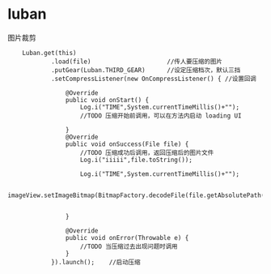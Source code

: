 # luban
图片裁剪

        Luban.get(this)
                .load(file)                     //传人要压缩的图片
                .putGear(Luban.THIRD_GEAR)      //设定压缩档次，默认三挡
                .setCompressListener(new OnCompressListener() { //设置回调

                    @Override
                    public void onStart() {
                        Log.i("TIME",System.currentTimeMillis()+"");
                        //TODO 压缩开始前调用，可以在方法内启动 loading UI

                    }
                    @Override
                    public void onSuccess(File file) {
                        //TODO 压缩成功后调用，返回压缩后的图片文件
                        Log.i("iiiii",file.toString());

                        Log.i("TIME",System.currentTimeMillis()+"");

                       imageView.setImageBitmap(BitmapFactory.decodeFile(file.getAbsolutePath()));


                    }

                    @Override
                    public void onError(Throwable e) {
                        //TODO 当压缩过去出现问题时调用
                    }
                }).launch();    //启动压缩
